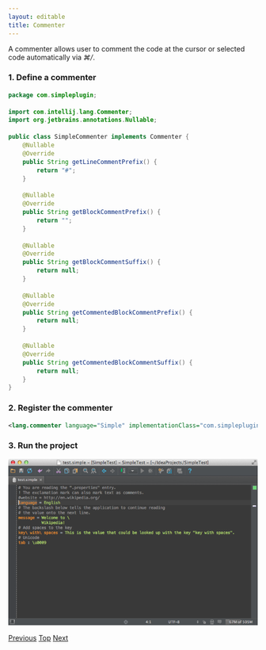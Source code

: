 ```yaml
---
layout: editable
title: Commenter
---
```


<!--
INITIAL_SOURCE https://confluence.jetbrains.com/display/IntelliJIDEA/Commenter
-->

A commenter allows user to comment the code at the cursor or selected code automatically via *⌘/*.

### 1. Define a commenter

```java
package com.simpleplugin;

import com.intellij.lang.Commenter;
import org.jetbrains.annotations.Nullable;

public class SimpleCommenter implements Commenter {
    @Nullable
    @Override
    public String getLineCommentPrefix() {
        return "#";
    }

    @Nullable
    @Override
    public String getBlockCommentPrefix() {
        return "";
    }

    @Nullable
    @Override
    public String getBlockCommentSuffix() {
        return null;
    }

    @Nullable
    @Override
    public String getCommentedBlockCommentPrefix() {
        return null;
    }

    @Nullable
    @Override
    public String getCommentedBlockCommentSuffix() {
        return null;
    }
}
```

### 2. Register the commenter

```xml
<lang.commenter language="Simple" implementationClass="com.simpleplugin.SimpleCommenter"/>
```

### 3. Run the project

![Commenter](img/cls_tutorial/commenter.png)

[Previous](code_style_settings.html)
[Top](cls_support.html)
[Next](quick_fix.html)

